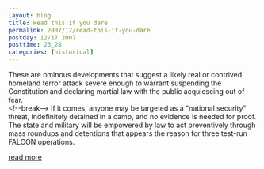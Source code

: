 ```yaml
---
layout: blog
title: Read this if you dare
permalink: 2007/12/read-this-if-you-dare
postday: 12/17 2007
posttime: 23_28
categories: [historical]
---
```


<p>These are ominous developments that suggest a likely real or contrived homeland terror attack severe enough to warrant suspending the Constitution and declaring martial law with the public acquiescing out of fear.<br />
&lt;!--break--> If it comes, anyone may be targeted as a "national security" threat, indefinitely detained in a camp, and no evidence is needed for proof. The state and military will be empowered by law to act preventively through mass roundups and detentions that appears the reason for three test-run FALCON operations.</p>
<p><a href="http://smirkingchimp.com/thread/11603">read more</a></p>
